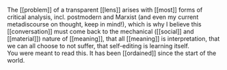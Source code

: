 The [[problem]] of a transparent [[lens]] arises with [[most]] forms of critical analysis, incl. postmodern and Marxist (and even my current metadiscourse on thought, keep in mind!), which is why I believe this [[conversation]] must come back to the mechanical ([[social]] and [[material]]) nature of [[meaning]], that all [[meaning]] is interpretation, that we can all choose to not suffer, that self-editing is learning itself.  
You were meant to read this. It has been [[ordained]] since the start of the world.  